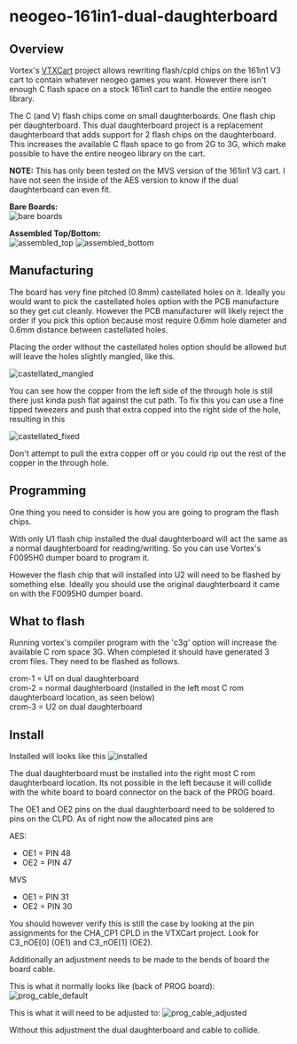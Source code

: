 # neogeo-161in1-dual-daughterboard

## Overview
Vortex's [VTXCart](https://github.com/xvortex/VTXCart/tree/main) project allows rewriting flash/cpld chips on the 161in1 V3 cart to contain whatever neogeo games you want.  However there isn't enough C flash space on a stock 161in1 cart to handle the entire neogeo library.  

The C (and V) flash chips come on small daughterboards.  One flash chip per daughterboard.  This dual daughterboard project is a replacement daughterboard that adds support for 2 flash chips on the daughterboard.  This increases the available C flash space to go from 2G to 3G, which make possible to have the entire neogeo library on the cart.

**NOTE:** This has only been tested on the MVS version of the 161in1 V3 cart.  I have not seen the inside of the AES version to know if the dual daughterboard can even fit.

**Bare Boards:**<br>
![bare boards](images/bare_board.jpg)

**Assembled Top/Bottom:**<br>
![assembled_top](images/assembled_top.jpg)
![assembled_bottom](images/assembled_bottom.jpg)

## Manufacturing
The board has very fine pitched (0.8mm) castellated holes on it.  Ideally you would want to pick the castellated holes option with the PCB manufacture so they get cut cleanly.  However the PCB manufacturer will likely reject the order if you pick this option because most require 0.6mm hole diameter and 0.6mm distance between castellated holes.

Placing the order without the castellated holes option should be allowed but will leave the holes slightly mangled, like this.

![castellated_mangled](images/castellated_mangled.jpg)

You can see how the copper from the left side of the through hole is still there just kinda push flat against the cut path.  To fix this you can use a fine tipped tweezers and push that extra copped into the right side of the hole, resulting in this

![castellated_fixed](images/castellated_fixed.jpg)

Don't attempt to pull the extra copper off or you could rip out the rest of the copper in the through hole.

## Programming
One thing you need to consider is how you are going to program the flash chips.  

With only U1 flash chip installed the dual daughterboard will act the same as a normal daughterboard for reading/writing.  So you can use Vortex's F0095H0 dumper board to program it.

However the flash chip that will installed into U2 will need to be flashed by something else.  Ideally you should use the original daughterboard it came on with the F0095H0 dumper board.

## What to flash
Running vortex's compiler program with the 'c3g' option will increase the available C rom space 3G.  When completed it should have generated 3 crom files.  They need to be flashed as follows.

crom-1 = U1 on dual daughterboard<br>
crom-2 = normal daughterboard (installed in the left most C rom daughterboard location, as seen below)<br>
crom-3 = U2 on dual daughterboard<br>


## Install
Installed will looks like this
![installed](images/installed.jpg)

The dual daughterboard must be installed into the right most C rom daughterboard location.  Its not possible in the left because it will collide with the white board to board connector on the back of the PROG board.

The OE1 and OE2 pins on the dual daughterboard need to be soldered to pins on the CLPD.  As of right now the allocated pins are

AES:
  * OE1 = PIN 48
  * OE2 = PIN 47

MVS
  * OE1 = PIN 31
  * OE2 = PIN 30

You should however verify this is still the case by looking at the pin assignments for the CHA_CP1 CPLD in the VTXCart project.  Look for C3_nOE[0] (OE1) and C3_nOE[1] (OE2).

Additionally an adjustment needs to be made to the bends of board the board cable.

This is what it normally looks like (back of PROG board):
![prog_cable_default](images/prog_cable_default.jpg)

This is what it will need to be adjusted to:
![prog_cable_adjusted](images/prog_cable_adjusted.jpg)

Without this adjustment the dual daughterboard and cable to collide.
